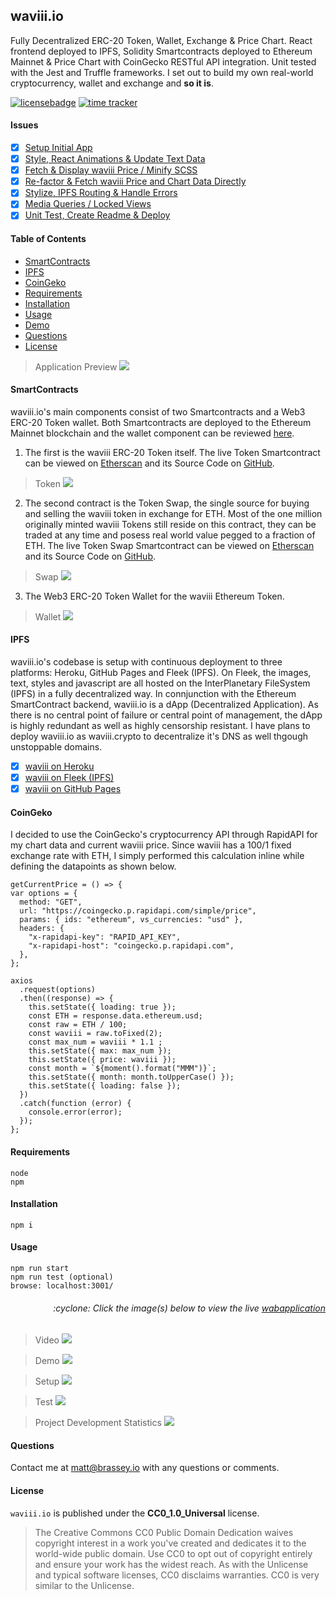 ## waviii.io

Fully Decentralized ERC-20 Token, Wallet, Exchange & Price Chart. React frontend deployed to IPFS, Solidity Smartcontracts deployed to Ethereum Mainnet & Price Chart with CoinGecko RESTful API integration. Unit tested with the Jest and Truffle frameworks. I set out to build my own real-world cryptocurrency, wallet and exchange and **so it is**.

[![licensebadge](https://img.shields.io/badge/license-CC0_1.0_Universal-blue)](https://github.com/MBrassey/waviii.io/blob/main/LICENSE)
[![time tracker](https://wakatime.com/badge/github/MBrassey/waviii.io.svg)](https://wakatime.com/@532855a8-3081-4600-a53d-4262beb65d14/projects/vnkbpbfjis?start=2021-01-24&end=2021-02-02)

#### Issues

- [x] [Setup Initial App](https://github.com/MBrassey/waviii.io/issues/1)
- [x] [Style, React Animations & Update Text Data](https://github.com/MBrassey/waviii.io/issues/2)
- [x] [Fetch & Display waviii Price / Minify SCSS](https://github.com/MBrassey/waviii.io/issues/3)
- [x] [Re-factor & Fetch waviii Price and Chart Data Directly](https://github.com/MBrassey/waviii.io/issues/4)
- [x] [Stylize, IPFS Routing & Handle Errors](https://github.com/MBrassey/waviii.io/issues/5)
- [x] [Media Queries / Locked Views](https://github.com/MBrassey/waviii.io/issues/6)
- [x] [Unit Test, Create Readme & Deploy](https://github.com/MBrassey/waviii.io/issues/7)

#### Table of Contents

- [SmartContracts](#SmartContracts)
- [IPFS](#IPFS)
- [CoinGeko](#CoinGeko)
- [Requirements](#Requirements)
- [Installation](#Installation)
- [Usage](#Usage)
- [Demo](#Demo)
- [Questions](#Questions)
- [License](#License)

> Application Preview
> [<img src="src/assets/img/Preview.png">](https://waviii.io/)

#### SmartContracts

waviii.io's main components consist of two Smartcontracts and a Web3 ERC-20 Token wallet. Both Smartcontracts are deployed to the Ethereum Mainnet blockchain and the wallet component can be reviewed [here](https://github.com/MBrassey/waviii-wallet). 

1. The first is the waviii ERC-20 Token itself. The live Token Smartcontract can be viewed on [Etherscan](https://etherscan.io/token/0x9cc6754d16b98a32ec9137df6453ba84597b9965) and its Source Code on [GitHub](https://github.com/MBrassey/waviii-token).

> Token
> [<img src="src/assets/img/Token.gif">](https://github.com/MBrassey/waviii-token)

2. The second contract is the Token Swap, the single source for buying and selling the waviii token in exchange for ETH. Most of the one million originally minted waviii Tokens still reside on this contract, they can be traded at any time and posess real world value pegged to a fraction of ETH. The live Token Swap Smartcontract can be viewed on [Etherscan](https://etherscan.io/address/0x38abf018ea2f8066813c376a197b6df0349d86c5) and its Source Code on [GitHub](https://github.com/MBrassey/waviii-swap).

> Swap
> [<img src="src/assets/img/Swap.gif">](https://github.com/MBrassey/waviii-swap)

3. The Web3 ERC-20 Token Wallet for the waviii Ethereum Token. 

> Wallet
> [<img src="src/assets/img/Wallet.gif">](https://github.com/MBrassey/waviii-wallet)

#### IPFS

waviii.io's codebase is setup with continuous deployment to three platforms: Heroku, GitHub Pages and Fleek (IPFS). On Fleek, the images, text, styles and javascript are all hosted on the InterPlanetary FileSystem (IPFS) in a fully decentralized way. In connjunction with the Ethereum SmartContract backend, waviii.io is a dApp (Decentralized Application). As there is no central point of failure or central point of management, the dApp is highly redundant as well as highly censorship resistant. I have plans to deploy waviii.io as waviii.crypto to decentralize it's DNS as well thgough unstoppable domains. 

- [x] [waviii on Heroku](https://waviii.herokuapp.com/)
- [x] [waviii on Fleek (IPFS)](https://waviii.on.fleek.co/)
- [x] [waviii on GitHub Pages](https://mbrassey.github.io/waviii.io/)

#### CoinGeko

I decided to use the CoinGecko's cryptocurrency API through RapidAPI for my chart data and current waviii price. Since waviii has a 100/1 fixed exchange rate with ETH, I simply performed this calculation inline while defining the datapoints as shown below.

    getCurrentPrice = () => {
    var options = {
      method: "GET",
      url: "https://coingecko.p.rapidapi.com/simple/price",
      params: { ids: "ethereum", vs_currencies: "usd" },
      headers: {
        "x-rapidapi-key": "RAPID_API_KEY",
        "x-rapidapi-host": "coingecko.p.rapidapi.com",
      },
    };

    axios
      .request(options)
      .then((response) => {
        this.setState({ loading: true });
        const ETH = response.data.ethereum.usd;
        const raw = ETH / 100;
        const waviii = raw.toFixed(2);
        const max_num = waviii * 1.1 ;
        this.setState({ max: max_num });
        this.setState({ price: waviii });
        const month = `${moment().format("MMM")}`;
        this.setState({ month: month.toUpperCase() });
        this.setState({ loading: false });
      })
      .catch(function (error) {
        console.error(error);
      });
    };

#### Requirements

    node
    npm

#### Installation

    npm i

#### Usage

    npm run start
    npm run test (optional)
    browse: localhost:3001/

<h6><p align="right">:cyclone: Click the image(s) below to view the live <a id="Demo" href="https://waviii.io/">wabapplication</a></p></h6>

> Video
> [<img src="src/assets/img/Video.png">](https://youtu.be/2kR6eHG2ve8)

> Demo
> [<img src="src/assets/img/Demo.gif">](https://waviii.io/)

> Setup
> [<img src="src/assets/img/Setup.gif">](https://waviii.io/)

> Test
> [<img src="src/assets/img/Test.gif">](https://waviii.io/)

> Project Development Statistics
> [<img src="src/assets/img/Workload.svg">](https://wakatime.com/@532855a8-3081-4600-a53d-4262beb65d14/projects/vnkbpbfjis?start=2021-01-24&end=2021-02-02)

#### Questions

Contact me at [matt@brassey.io](mailto:matt@brassey.io) with any questions or comments.

#### License

`waviii.io` is published under the **CC0_1.0_Universal** license.

> The Creative Commons CC0 Public Domain Dedication waives copyright interest in a work you've created and dedicates it to the world-wide public domain. Use CC0 to opt out of copyright entirely and ensure your work has the widest reach. As with the Unlicense and typical software licenses, CC0 disclaims warranties. CC0 is very similar to the Unlicense.

